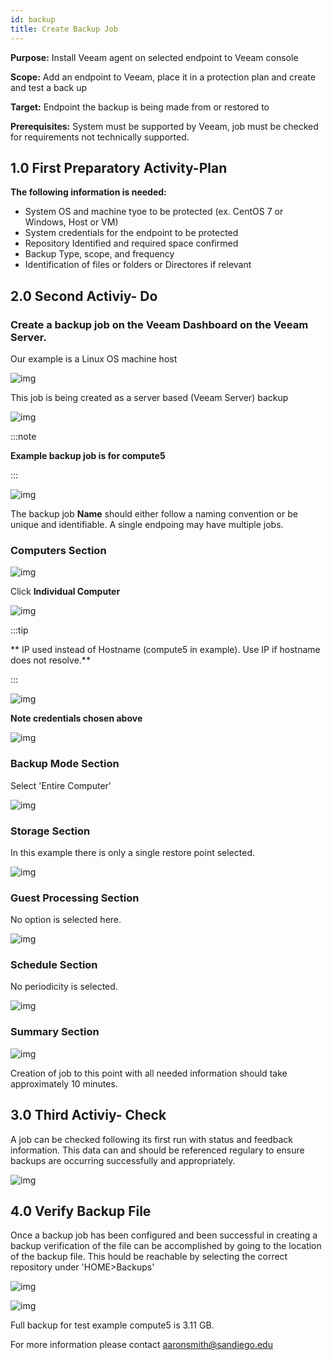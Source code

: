 ```yaml
---
id: backup
title: Create Backup Job
---
```


**Purpose:** Install Veeam agent on selected endpoint to Veeam console

**Scope:** Add an endpoint to Veeam, place it in a protection plan and create and test a back up


**Target:** Endpoint the backup is being made from or restored to

**Prerequisites:** System must be supported by Veeam, job must be checked for requirements not technically supported.

## 1.0 First Preparatory Activity-Plan

**The following information is needed:**

- System OS and machine tyoe to be protected (ex. CentOS 7 or Windows, Host or VM)
- System credentials for the endpoint to be protected
- Repository Identified and required space confirmed
- Backup Type, scope, and frequency
- Identification of files or folders or Directores if relevant

## 2.0 Second Activiy- Do

### Create a backup job on the Veeam Dashboard on the Veeam Server.

Our example is a Linux OS machine host

![img](../static/img/backup-imgs/example-linux-os-host.jpg)

This job is being created as a server based (Veeam Server) backup

![img](../static/img/backup-imgs/new-agent-backup-job.png)


:::note

**Example backup job is for compute5**

:::

![img](../static/img/backup-imgs/example-backup-compute5.png)

The backup job **Name** should either follow a naming convention or be unique and identifiable. A single endpoing may have multiple jobs.

### Computers Section

![img](../static/img/backup-imgs/example-backup-computers-section.png)

Click **Individual Computer**  

![img](../static/img/backup-imgs/example-backup-individual-computer.png)


:::tip

** IP used instead of Hostname (compute5 in example). Use IP if hostname does not resolve.**

:::

![img](../static/img/backup-imgs/example-backup-add-computer.png)

**Note credentials chosen above**

![img](../static/img/backup-imgs/example-backup-protected-computers.png)


### Backup Mode Section

Select 'Entire Computer'

![img](../static/img/backup-imgs/example-backup-entire-complete.png)

### Storage Section

In this example there is only a single restore point selected.

![img](../static/img/backup-imgs/example-backup-single-restore-point.png)

### Guest Processing Section

No option is selected here.

![img](../static/img/backup-imgs/example-backup-guest-processing.png)

### Schedule Section

No periodicity is selected.

![img](../static/img/backup-imgs/example-backup-schedule-section.png)

### Summary Section

![img](../static/img/backup-imgs/example-backup-summary.png)

Creation of job to this point with all needed information should take approximately 10 minutes.

## 3.0 Third Activiy- Check

A job can be checked following its first run with status and feedback information. This data can and should be referenced regulary to ensure backups are occurring successfully and appropriately.

![img](../static/img/backup-imgs/backup-example-third-activity-check.png)


## 4.0 Verify Backup File

Once a backup job has been configured and been successful in creating a backup verification of the file can be accomplished by going to the location of the backup file. This hould be reachable by selecting the correct repository under 'HOME>Backups'

![img](../static/img/backup-imgs/backup-example-home-backups.png)

![img](../static/img/backup-imgs/example-backup-backup-properties.png)

Full backup for test example compute5 is 3.11 GB.

For more information please contact aaronsmith@sandiego.edu
















